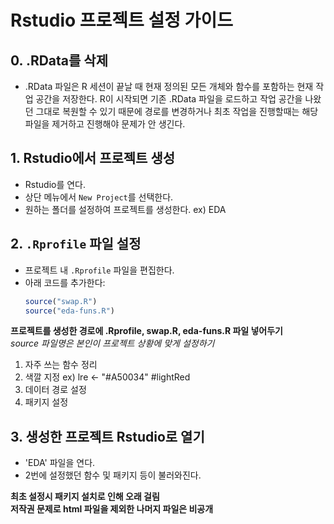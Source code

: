 # Rstudio 프로젝트 설정 가이드

## 0. .RData를 삭제
- .RData 파일은 R 세션이 끝날 때 현재 정의된 모든 개체와 함수를 포함하는 현재 작업 공간을 저장한다. R이 시작되면 기존 .RData 파일을 로드하고 작업 공간을 나왔던 그대로 복원할 수 있기 때문에 경로를 변경하거나 최초 작업을 진행할때는 해당 파일을 제거하고 진행해야 문제가 안 생긴다.

## 1. Rstudio에서 프로젝트 생성
- Rstudio를 연다.
- 상단 메뉴에서 `New Project`를 선택한다.
- 원하는 폴더를 설정하여 프로젝트를 생성한다. ex) EDA

## 2. `.Rprofile` 파일 설정
- 프로젝트 내 `.Rprofile` 파일을 편집한다.
- 아래 코드를 추가한다:
  ```R
  source("swap.R")
  source("eda-funs.R")

**프로젝트를 생성한 경로에 .Rprofile, swap.R, eda-funs.R 파일 넣어두기** <br>
*source 파일명은 본인이 프로젝트 상황에 맞게 설정하기*
1. 자주 쓰는 함수 정리
2. 색깔 지정 ex) lre <- "#A50034" #lightRed
3. 데이터 경로 설정
4. 패키지 설정

## 3. 생성한 프로젝트 Rstudio로 열기
- 'EDA' 파일을 연다.
- 2번에 설정했던 함수 및 패키지 등이 불러와진다.

**최초 설정시 패키지 설치로 인해 오래 걸림**  
**저작권 문제로 html 파일을 제외한 나머지 파일은 비공개**  
